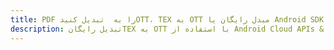 ---title: PDF را به  تبدیل کنیدOTT، TEX به OTT مبدل رایگان یا Android SDKdescription: تبدیل رایگانTEX به OTT با استفاده از Android Cloud APIs & SDK همچنین اسناد PDF را در Cloud ایجاد، ویرایش و رندر کنید.---